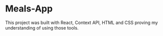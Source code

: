 # Meals-App
This project was built with React, Context API, HTML and CSS proving my understanding of using those tools.
